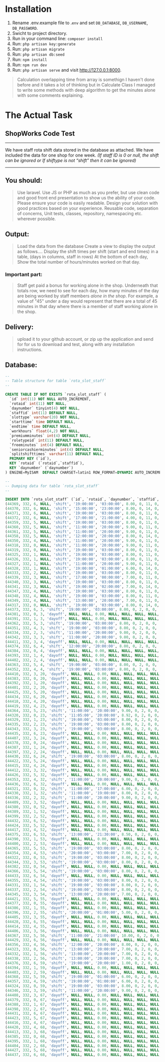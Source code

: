 # Installation

1. Rename .env.example file  to .`env` and set `DB_DATABASE`, `DB_USERNAME`, `DB_PASSWORD`.
2. Swicht to project directory.
3. Run in your command line:  `composer install`
4. Run: `php artisan key:generate`
5. Run: `php artisan migrate`
5. Run: `php artisan db:seed`
6. Run: `npm install`
7. Run: `npm run dev`
9. Run: `php artisan serve` and visit http://127.0.0.1:8000.

> Calculation overlapping time from array is somethign I haven't done before and it takes a lot of thinking but in Calculate Class I managed to write some methods with deep algorithm to get the minutes alone with some comments explaining.

# The Actual Task

## ShopWorks Code Test
---
We have staff rota shift data stored in the database as attached. We have included the data for one shop for one week. 
*(If staff ID is 0 or null, the shift can be ignored or If shiftype is not “shift” then it can be ignored)*

---
## You should:
> Use laravel. Use JS or PHP as much as you prefer, but use clean code and good front end presentation to show us the ability of your code.
Please ensure your code is easily readable.
Design your solution with good practices based on your experience.
Reusable code, separation of concerns, Unit tests, classes, repository, namespacing etc. wherever possible.

## Output:
> Load the data from the database
Create a view to display the output as follows....
Display the shift times per shift (start and end times) in a table, (days in columns, staff in rows)
At the bottom of each day, Show the total number of hours/minutes worked on that day.

### Important part:
> Staff get paid a bonus for working alone in the shop.
Underneath that totals row, we need to see for each day, how many minutes of the day are being worked by staff members *alone in the shop*.
For example, a value of "45" under a day would represent that there are a total of 45 minutes in that day where there is a member of staff working alone in the shop.

## Delivery:
> upload it to your github account, or zip up the application and send for for us to download and test, along with any installation instructions.


## Database:

```sql
--
-- Table structure for table `rota_slot_staff`
--

CREATE TABLE IF NOT EXISTS `rota_slot_staff` (
  `id` int(11) NOT NULL AUTO_INCREMENT,
  `rotaid` int(11) NOT NULL,
  `daynumber` tinyint(4) NOT NULL,
  `staffid` int(11) DEFAULT NULL,
  `slottype` varchar(20) NOT NULL,
  `starttime` time DEFAULT NULL,
  `endtime` time DEFAULT NULL,
  `workhours` float(4,2) NOT NULL,
  `premiumminutes` int(4) DEFAULT NULL,
  `roletypeid` int(11) DEFAULT NULL,
  `freeminutes` int(4) DEFAULT NULL,
  `seniorcashierminutes` int(4) DEFAULT NULL,
  `splitshifttimes` varchar(11) DEFAULT NULL,
  PRIMARY KEY (`id`),
  KEY `rotaid` (`rotaid`,`staffid`),
  KEY `daynumber` (`daynumber`)
) ENGINE=MyISAM  DEFAULT CHARSET=latin1 ROW_FORMAT=DYNAMIC AUTO_INCREMENT=283626 ;

--
-- Dumping data for table `rota_slot_staff`
--

INSERT INTO `rota_slot_staff` (`id`, `rotaid`, `daynumber`, `staffid`, `slottype`, `starttime`, `endtime`, `workhours`, `premiumminutes`, `roletypeid`, `freeminutes`, `seniorcashierminutes`, `splitshifttimes`) VALUES
(44369, 332, 6, NULL, 'shift', '19:00:00', '03:00:00', 8.00, 0, 11, 0, 0, ''),
(44370, 332, 6, NULL, 'shift', '15:00:00', '23:00:00', 8.00, 0, 14, 0, 0, ''),
(44371, 332, 6, NULL, 'shift', '19:00:00', '03:00:00', 8.00, 0, 11, 0, 0, ''),
(44372, 332, 6, NULL, 'shift', '17:00:00', '21:00:00', 4.00, 0, 11, 0, 0, '--:--*--:--'),
(44359, 332, 5, NULL, 'shift', '19:00:00', '03:00:00', 8.00, 0, 11, 0, 0, ''),
(44360, 332, 5, NULL, 'shift', '11:00:00', '20:00:00', 9.00, 0, 11, 0, 0, ''),
(44361, 332, 5, NULL, 'shift', '11:00:00', '20:00:00', 9.00, 0, 11, 0, 0, ''),
(44358, 332, 5, NULL, 'shift', '12:00:00', '20:00:00', 8.00, 0, 14, 0, 0, ''),
(44350, 332, 4, NULL, 'shift', '11:00:00', '20:00:00', 9.00, 0, 11, 0, 0, ''),
(44318, 332, 0, NULL, 'shift', '11:00:00', '20:00:00', 9.00, 0, 11, 0, 0, ''),
(44319, 332, 0, NULL, 'shift', '19:00:00', '03:00:00', 8.00, 0, 11, 0, 0, ''),
(44325, 332, 1, NULL, 'shift', '19:00:00', '03:00:00', 8.00, 0, 11, 0, 0, ''),
(44326, 332, 1, NULL, 'shift', '19:00:00', '03:00:00', 8.00, 0, 11, 0, 0, ''),
(44327, 332, 1, NULL, 'shift', '11:00:00', '20:00:00', 9.00, 0, 11, 0, 0, ''),
(44328, 332, 1, NULL, 'shift', '19:00:00', '01:00:00', 6.00, 0, 14, 0, 0, ''),
(44333, 332, 2, NULL, 'shift', '19:00:00', '03:00:00', 8.00, 0, 11, 0, 0, ''),
(44339, 332, 3, NULL, 'shift', '17:00:00', '00:00:00', 7.00, 0, 11, 0, 0, ''),
(44340, 332, 3, NULL, 'shift', '19:00:00', '03:00:00', 8.00, 0, 11, 0, 0, ''),
(44341, 332, 3, NULL, 'shift', '19:00:00', '02:00:00', 7.00, 0, 14, 0, 0, '--:--*--:--'),
(44347, 332, 4, NULL, 'shift', '19:00:00', '03:00:00', 8.00, 0, 11, 0, 0, ''),
(44348, 332, 4, NULL, 'shift', '19:00:00', '03:00:00', 8.00, 0, 11, 0, 0, ''),
(44349, 332, 4, NULL, 'shift', '13:00:00', '20:00:00', 7.00, 0, 11, 0, 0, '--:--*--:--'),
(44317, 332, 0, NULL, 'shift', '19:00:00', '03:00:00', 8.00, 0, 14, 0, 0, ''),
(44373, 332, 6, 3, 'shift', '19:00:00', '03:00:00', 8.00, 0, 2, 0, 0, '--:--*--:--'),
(44381, 332, 0, 3, 'dayoff', NULL, NULL, 0.00, NULL, NULL, NULL, NULL, NULL),
(44391, 332, 1, 3, 'dayoff', NULL, NULL, 0.00, NULL, NULL, NULL, NULL, NULL),
(44362, 332, 5, 3, 'shift', '19:00:00', '03:00:00', 8.00, 0, 2, 0, 0, '--:--*--:--'),
(44351, 332, 4, 3, 'shift', '19:00:00', '03:00:00', 8.00, 0, 2, 0, 0, '--:--*--:--'),
(44334, 332, 2, 3, 'shift', '11:00:00', '20:00:00', 9.00, 0, 2, 0, 0, '--:--*--:--'),
(44342, 332, 3, 3, 'shift', '11:00:00', '20:00:00', 9.00, 0, 2, 0, 0, '--:--*--:--'),
(44411, 332, 3, 4, 'dayoff', NULL, NULL, 0.00, NULL, NULL, NULL, NULL, NULL),
(44374, 332, 6, 4, 'shift', '12:00:00', '20:00:00', 8.00, 0, 2, 0, 0, '--:--*--:--'),
(44384, 332, 0, 4, 'dayoff', NULL, NULL, 0.00, NULL, NULL, NULL, NULL, NULL),
(44393, 332, 1, 4, 'dayoff', NULL, NULL, 0.00, NULL, NULL, NULL, NULL, NULL),
(44402, 332, 2, 4, 'dayoff', NULL, NULL, 0.00, NULL, NULL, NULL, NULL, NULL),
(44363, 332, 5, 4, 'shift', '19:00:00', '03:00:00', 8.00, 0, 2, 0, 0, '--:--*--:--'),
(44352, 332, 4, 4, 'shift', '19:00:00', '03:00:00', 8.00, 0, 2, 0, 0, '--:--*--:--'),
(44410, 332, 3, 20, 'dayoff', NULL, NULL, 0.00, NULL, NULL, NULL, NULL, NULL),
(44383, 332, 0, 20, 'dayoff', NULL, NULL, 0.00, NULL, NULL, NULL, NULL, NULL),
(44392, 332, 1, 20, 'dayoff', NULL, NULL, 0.00, NULL, NULL, NULL, NULL, NULL),
(44401, 332, 2, 20, 'dayoff', NULL, NULL, 0.00, NULL, NULL, NULL, NULL, NULL),
(44425, 332, 5, 20, 'dayoff', NULL, NULL, 0.00, NULL, NULL, NULL, NULL, NULL),
(44434, 332, 6, 20, 'dayoff', NULL, NULL, 0.00, NULL, NULL, NULL, NULL, NULL),
(44418, 332, 4, 20, 'dayoff', NULL, NULL, 0.00, NULL, NULL, NULL, NULL, NULL),
(44419, 332, 4, 23, 'dayoff', NULL, NULL, 0.00, NULL, NULL, NULL, NULL, NULL),
(44364, 332, 5, 23, 'shift', '11:00:00', '20:00:00', 9.00, 0, 2, 0, 0, '--:--*--:--'),
(44320, 332, 0, 23, 'shift', '11:05:00', '20:00:00', 8.92, 0, 2, 0, 0, '--:--*--:--'),
(44329, 332, 1, 23, 'shift', '19:00:00', '03:00:00', 8.00, 0, 2, 0, 0, '--:--*--:--'),
(44335, 332, 2, 23, 'shift', '19:00:00', '03:00:00', 8.00, 0, 2, 0, 0, '--:--*--:--'),
(44343, 332, 3, 23, 'shift', '19:00:00', '03:00:00', 8.00, 0, 2, 0, 0, '--:--*--:--'),
(44435, 332, 6, 23, 'dayoff', NULL, NULL, 0.00, NULL, NULL, NULL, NULL, NULL),
(44407, 332, 3, 24, 'dayoff', NULL, NULL, 0.00, NULL, NULL, NULL, NULL, NULL),
(44378, 332, 0, 24, 'dayoff', NULL, NULL, 0.00, NULL, NULL, NULL, NULL, NULL),
(44387, 332, 1, 24, 'dayoff', NULL, NULL, 0.00, NULL, NULL, NULL, NULL, NULL),
(44397, 332, 2, 24, 'dayoff', NULL, NULL, 0.00, NULL, NULL, NULL, NULL, NULL),
(44430, 332, 6, 24, 'shift', '19:00:00', '03:00:00', 8.00, 0, 2, 0, 0, '--:--*--:--'),
(44422, 332, 5, 24, 'dayoff', NULL, NULL, 0.00, NULL, NULL, NULL, NULL, NULL),
(44415, 332, 4, 24, 'dayoff', NULL, NULL, 0.00, NULL, NULL, NULL, NULL, NULL),
(44412, 332, 3, 32, 'dayoff', NULL, NULL, 0.00, NULL, NULL, NULL, NULL, NULL),
(44426, 332, 5, 32, 'dayoff', NULL, NULL, 0.00, NULL, NULL, NULL, NULL, NULL),
(44353, 332, 4, 32, 'shift', '11:00:00', '20:00:00', 9.00, 0, 2, 0, 0, '--:--*--:--'),
(44436, 332, 6, 32, 'dayoff', NULL, NULL, 0.00, NULL, NULL, NULL, NULL, NULL),
(44321, 332, 0, 32, 'shift', '11:00:00', '17:00:00', 6.00, 0, 2, 0, 0, '--:--*--:--'),
(44330, 332, 1, 32, 'shift', '11:00:00', '19:00:00', 8.00, 0, 2, 0, 0, '--:--*--:--'),
(44336, 332, 2, 32, 'shift', '11:00:00', '20:00:00', 9.00, 0, 2, 0, 0, '--:--*--:--'),
(44409, 332, 3, 52, 'dayoff', NULL, NULL, 0.00, NULL, NULL, NULL, NULL, NULL),
(44380, 332, 0, 52, 'dayoff', NULL, NULL, 0.00, NULL, NULL, NULL, NULL, NULL),
(44389, 332, 1, 52, 'dayoff', NULL, NULL, 0.00, NULL, NULL, NULL, NULL, NULL),
(44399, 332, 2, 52, 'dayoff', NULL, NULL, 0.00, NULL, NULL, NULL, NULL, NULL),
(44432, 332, 6, 52, 'dayoff', NULL, NULL, 0.00, NULL, NULL, NULL, NULL, NULL),
(44424, 332, 5, 52, 'dayoff', NULL, NULL, 0.00, NULL, NULL, NULL, NULL, NULL),
(44417, 332, 4, 52, 'dayoff', NULL, NULL, 0.00, NULL, NULL, NULL, NULL, NULL),
(44375, 332, 6, 53, 'shift', '13:00:00', '21:30:00', 8.50, 0, 2, 0, 0, '--:--*--:--'),
(44390, 332, 1, 53, 'dayoff', NULL, NULL, 0.00, NULL, NULL, NULL, NULL, NULL),
(44400, 332, 2, 53, 'dayoff', NULL, NULL, 0.00, NULL, NULL, NULL, NULL, NULL),
(44365, 332, 5, 53, 'shift', '19:00:00', '03:00:00', 8.00, 0, 2, 0, 0, '--:--*--:--'),
(44354, 332, 4, 53, 'shift', '20:00:00', '03:00:00', 7.00, 0, 2, 0, 0, '--:--*--:--'),
(44322, 332, 0, 53, 'shift', '19:00:00', '03:00:00', 8.00, 0, 2, 0, 0, '--:--*--:--'),
(44344, 332, 3, 53, 'shift', '19:00:00', '03:00:00', 8.00, 0, 2, 0, 0, '--:--*--:--'),
(44382, 332, 0, 54, 'dayoff', NULL, NULL, 0.00, NULL, NULL, NULL, NULL, NULL),
(44366, 332, 5, 54, 'shift', '19:00:00', '03:00:00', 8.00, 0, 2, 0, 0, '--:--*--:--'),
(44433, 332, 6, 54, 'dayoff', NULL, NULL, 0.00, NULL, NULL, NULL, NULL, NULL),
(44355, 332, 4, 54, 'shift', '19:00:00', '03:00:00', 8.00, 0, 2, 0, 0, '--:--*--:--'),
(44331, 332, 1, 54, 'shift', '19:00:00', '03:00:00', 8.00, 0, 2, 0, 0, '--:--*--:--'),
(44337, 332, 2, 54, 'shift', '19:00:00', '03:00:00', 8.00, 0, 2, 0, 0, '--:--*--:--'),
(44345, 332, 3, 54, 'shift', '13:00:00', '20:00:00', 7.00, 0, 2, 0, 0, '--:--*--:--'),
(44421, 332, 5, 55, 'dayoff', NULL, NULL, 0.00, NULL, NULL, NULL, NULL, NULL),
(44377, 332, 0, 55, 'dayoff', NULL, NULL, 0.00, NULL, NULL, NULL, NULL, NULL),
(44386, 332, 1, 55, 'dayoff', NULL, NULL, 0.00, NULL, NULL, NULL, NULL, NULL),
(44396, 332, 2, 55, 'shift', '20:00:00', '01:00:00', 5.00, 0, 2, 0, 0, '--:--*--:--'),
(44405, 332, 3, 55, 'dayoff', NULL, NULL, 0.00, NULL, NULL, NULL, NULL, NULL),
(44428, 332, 6, 55, 'dayoff', NULL, NULL, 0.00, NULL, NULL, NULL, NULL, NULL),
(44414, 332, 4, 55, 'dayoff', NULL, NULL, 0.00, NULL, NULL, NULL, NULL, NULL),
(44406, 332, 3, 56, 'dayoff', NULL, NULL, 0.00, NULL, NULL, NULL, NULL, NULL),
(44367, 332, 5, 56, 'shift', '11:00:00', '21:00:00', 10.00, 0, 2, 0, 0, '--:--*--:--'),
(44429, 332, 6, 56, 'dayoff', NULL, NULL, 0.00, NULL, NULL, NULL, NULL, NULL),
(44356, 332, 4, 56, 'shift', '12:00:00', '20:00:00', 8.00, 0, 2, 0, 0, '--:--*--:--'),
(44323, 332, 0, 56, 'shift', '13:00:00', '20:00:00', 7.00, 0, 2, 0, 0, '--:--*--:--'),
(44332, 332, 1, 56, 'shift', '13:00:00', '20:00:00', 7.00, 0, 2, 0, 0, '--:--*--:--'),
(44338, 332, 2, 56, 'shift', '13:00:00', '20:00:00', 7.00, 0, 2, 0, 0, '--:--*--:--'),
(44376, 332, 6, 59, 'shift', '19:00:00', '20:00:00', 1.00, 0, 2, 0, 0, '--:--*--:--'),
(44394, 332, 1, 59, 'dayoff', NULL, NULL, 0.00, NULL, NULL, NULL, NULL, NULL),
(44403, 332, 2, 59, 'dayoff', NULL, NULL, 0.00, NULL, NULL, NULL, NULL, NULL),
(44368, 332, 5, 59, 'shift', '19:00:00', '01:00:00', 6.00, 0, 2, 0, 0, '--:--*--:--'),
(44357, 332, 4, 59, 'shift', '19:00:00', '01:00:00', 6.00, 0, 2, 0, 0, '--:--*--:--'),
(44324, 332, 0, 59, 'shift', '19:00:00', '03:00:00', 8.00, 0, 2, 0, 0, '--:--*--:--'),
(44346, 332, 3, 59, 'shift', '11:00:00', '20:00:00', 9.00, 0, 2, 0, 0, '--:--*--:--'),
(44408, 332, 3, 67, 'dayoff', NULL, NULL, 0.00, NULL, NULL, NULL, NULL, NULL),
(44379, 332, 0, 67, 'dayoff', NULL, NULL, 0.00, NULL, NULL, NULL, NULL, NULL),
(44388, 332, 1, 67, 'dayoff', NULL, NULL, 0.00, NULL, NULL, NULL, NULL, NULL),
(44398, 332, 2, 67, 'dayoff', NULL, NULL, 0.00, NULL, NULL, NULL, NULL, NULL),
(44431, 332, 6, 67, 'dayoff', NULL, NULL, 0.00, NULL, NULL, NULL, NULL, NULL),
(44423, 332, 5, 67, 'dayoff', NULL, NULL, 0.00, NULL, NULL, NULL, NULL, NULL),
(44416, 332, 4, 67, 'dayoff', NULL, NULL, 0.00, NULL, NULL, NULL, NULL, NULL),
(44420, 332, 4, 68, 'dayoff', NULL, NULL, 0.00, NULL, NULL, NULL, NULL, NULL),
(44413, 332, 3, 68, 'dayoff', NULL, NULL, 0.00, NULL, NULL, NULL, NULL, NULL),
(44385, 332, 0, 68, 'dayoff', NULL, NULL, 0.00, NULL, NULL, NULL, NULL, NULL),
(44395, 332, 1, 68, 'dayoff', NULL, NULL, 0.00, NULL, NULL, NULL, NULL, NULL),
(44404, 332, 2, 68, 'dayoff', NULL, NULL, 0.00, NULL, NULL, NULL, NULL, NULL),
(44427, 332, 5, 68, 'dayoff', NULL, NULL, 0.00, NULL, NULL, NULL, NULL, NULL),
(44437, 332, 6, 68, 'dayoff', NULL, NULL, 0.00, NULL, NULL, NULL, NULL, NULL);
```

